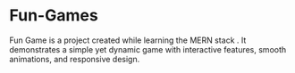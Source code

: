 # Fun-Games
Fun Game is a project created while learning the MERN stack . It demonstrates a simple yet dynamic game with interactive features, smooth animations, and responsive design.
